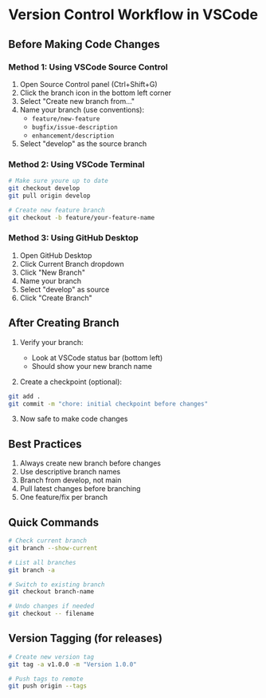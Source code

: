 # Version Control Workflow in VSCode

## Before Making Code Changes

### Method 1: Using VSCode Source Control

1. Open Source Control panel (Ctrl+Shift+G)
2. Click the branch icon in the bottom left corner
3. Select "Create new branch from..."
4. Name your branch (use conventions):
   - `feature/new-feature`
   - `bugfix/issue-description`
   - `enhancement/description`
5. Select "develop" as the source branch

### Method 2: Using VSCode Terminal

```bash
# Make sure youre up to date
git checkout develop
git pull origin develop

# Create new feature branch
git checkout -b feature/your-feature-name
```

### Method 3: Using GitHub Desktop

1. Open GitHub Desktop
2. Click Current Branch dropdown
3. Click "New Branch"
4. Name your branch
5. Select "develop" as source
6. Click "Create Branch"

## After Creating Branch

1. Verify your branch:
   - Look at VSCode status bar (bottom left)
   - Should show your new branch name

2. Create a checkpoint (optional):
```bash
git add .
git commit -m "chore: initial checkpoint before changes"
```

3. Now safe to make code changes

## Best Practices

1. Always create new branch before changes
2. Use descriptive branch names
3. Branch from develop, not main
4. Pull latest changes before branching
5. One feature/fix per branch

## Quick Commands

```bash
# Check current branch
git branch --show-current

# List all branches
git branch -a

# Switch to existing branch
git checkout branch-name

# Undo changes if needed
git checkout -- filename
```

## Version Tagging (for releases)

```bash
# Create new version tag
git tag -a v1.0.0 -m "Version 1.0.0"

# Push tags to remote
git push origin --tags
```
